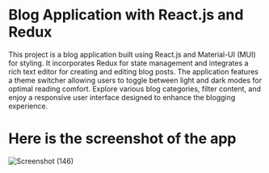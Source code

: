 
# Blog Application with React.js and Redux

This project is a blog application built using React.js and Material-UI (MUI) for styling. It incorporates Redux for state management and integrates a rich text editor for creating and editing blog posts. 
The application features a theme switcher allowing users to toggle between light and dark modes for optimal reading comfort. 
Explore various blog categories, filter content, and enjoy a responsive user interface designed to enhance the blogging experience. 

# Here is the screenshot of the app
![Screenshot (146)](https://github.com/SambitBNaik/Vecros_Assignment_Sambit/assets/102984093/f87b204e-2d75-41c3-92c5-0351962e7815)

